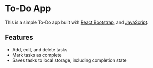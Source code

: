 # To-Do App

This is a simple To-Do app built with [React Bootstrap](https://react-bootstrap.github.io/), and [JavaScript](https://www.javascript.com/).

## Features

- Add, edit, and delete tasks
- Mark tasks as complete
- Saves tasks to local storage, including completion state